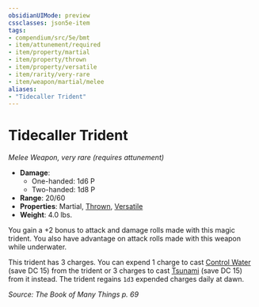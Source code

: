 ```yaml
---
obsidianUIMode: preview
cssclasses: json5e-item
tags:
- compendium/src/5e/bmt
- item/attunement/required
- item/property/martial
- item/property/thrown
- item/property/versatile
- item/rarity/very-rare
- item/weapon/martial/melee
aliases: 
- "Tidecaller Trident"
---
```

# Tidecaller Trident
*Melee Weapon, very rare (requires attunement)*  

- **Damage**:
  - One-handed: 1d6 P
  - Two-handed: 1d8 P
- **Range**: 20/60
- **Properties**: Martial, [Thrown](/Systems/5e/rules/item-properties.md#Thrown), [Versatile](/Systems/5e/rules/item-properties.md#Versatile)
- **Weight**: 4.0 lbs.

You gain a +2 bonus to attack and damage rolls made with this magic trident. You also have advantage on attack rolls made with this weapon while underwater.

This trident has 3 charges. You can expend 1 charge to cast [Control Water](/Systems/5e/spells/control-water.md) (save DC 15) from the trident or 3 charges to cast [Tsunami](/Systems/5e/spells/tsunami.md) (save DC 15) from it instead. The trident regains `1d3` expended charges daily at dawn.

*Source: The Book of Many Things p. 69*